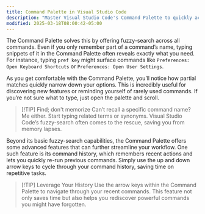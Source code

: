 ```yaml
---
title: Command Palette in Visual Studio Code
description: "Master Visual Studio Code's Command Palette to quickly access commands and customize keybindings"
modified: 2025-03-18T08:00:42-05:00
---
```


The Command Palette solves this by offering fuzzy-search across all commands. Even if you only remember part of a command’s name, typing snippets of it in the Command Palette often reveals exactly what you need. For instance, typing `pref key` might surface commands like `Preferences: Open Keyboard Shortcuts` or `Preferences: Open User Settings`.

As you get comfortable with the Command Palette, you’ll notice how partial matches quickly narrow down your options. This is incredibly useful for discovering new features or reminding yourself of rarely used commands. If you’re not sure what to type, just open the palette and scroll.

> [!TIP] Find; don't memorize
> Can’t recall a specific command name? Me either. Start typing related terms or synonyms. Visual Studio Code’s fuzzy-search often comes to the rescue, saving you from memory lapses.

Beyond its basic fuzzy-search capabilities, the Command Palette offers some advanced features that can further streamline your workflow. One such feature is its command history, which remembers recent actions and lets you quickly re-run previous commands. Simply use the up and down arrow keys to cycle through your command history, saving time on repetitive tasks.

> [!TIP] Leverage Your History
> Use the arrow keys within the Command Palette to navigate through your recent commands. This feature not only saves time but also helps you rediscover powerful commands you might have forgotten.
